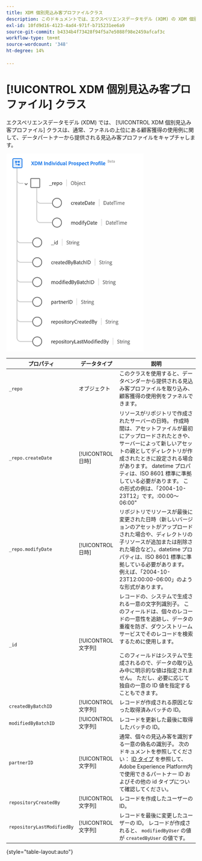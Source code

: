 ```yaml
---
title: XDM 個別見込み客プロファイルクラス
description: このドキュメントでは、エクスペリエンスデータモデル (XDM) の XDM 個別見込み客プロファイルクラスの概要を説明します。
exl-id: 10fd9d16-4123-4ad4-971f-b715231ee6a9
source-git-commit: b4334b4f73428f94f5a7e5088f98e2459afcaf3c
workflow-type: tm+mt
source-wordcount: '348'
ht-degree: 14%

---
```


# [!UICONTROL XDM 個別見込み客プロファイル] クラス

エクスペリエンスデータモデル (XDM) では、 [!UICONTROL XDM 個別見込み客プロファイル] クラスは、通常、ファネルの上位にある顧客獲得の使用例に関して、データパートナーから提供される見込み客プロファイルをキャプチャします。

![XDM Prospect クラスのスキーマ図。](../images/classes/individual-prospect-profile.png)

| プロパティ | データタイプ | 説明 |
| --- | --- | --- |
| `_repo` | オブジェクト | このクラスを使用すると、データベンダーから提供される見込み客プロファイルを取り込み、顧客獲得の使用例をファネルできます。 |
| `_repo.createDate` | [!UICONTROL 日時] | リソースがリポジトリで作成されたサーバーの日時。 作成時間は、アセットファイルが最初にアップロードされたときや、サーバーによって新しいアセットの親としてディレクトリが作成されたときに設定される場合があります。 datetime プロパティは、ISO 8601 標準に準拠している必要があります。 この形式の例は、「2004-10-23T12」です。:00:00～06:00&quot; |
| `_repo.modifyDate` | [!UICONTROL 日時] | リポジトリでリソースが最後に変更された日時（新しいバージョンのアセットがアップロードされた場合や、ディレクトリの子リソースが追加または削除された場合など）。datetime プロパティは、ISO 8601 標準に準拠している必要があります。 例えば、「2004-10-23T12:00:00-06:00」のような形式があります。 |
| `_id` | [!UICONTROL 文字列] | レコードの、システムで生成される一意の文字列識別子。 このフィールドは、個々のレコードの一意性を追跡し、データの重複を防ぎ、ダウンストリームサービスでそのレコードを検索するために使用します。<br><br>このフィールドはシステムで生成されるので、データの取り込み中に明示的な値は指定されません。 ただし、必要に応じて独自の一意の ID 値を指定することもできます。 |
| `createdByBatchID` | [!UICONTROL 文字列] | レコードが作成される原因となった取得済みバッチの ID。 |
| `modifiedByBatchID` | [!UICONTROL 文字列] | レコードを更新した最後に取得したバッチの ID。 |
| `partnerID` | [!UICONTROL 文字列] | 通常、個々の見込み客を識別する一意の偽名の識別子。 次のドキュメントを参照してください： [ID タイプ](../../identity-service/namespaces.md#identity-type) を参照して、Adobe Experience Platform内で使用できるパートナー ID およびその他の id タイプについて確認してください。 |
| `repositoryCreatedBy` | [!UICONTROL 文字列] | レコードを作成したユーザーの ID。 |
| `repositoryLastModifiedBy` | [!UICONTROL 文字列] | レコードを最後に変更したユーザーの ID。 レコードが作成されると、 `modifiedByUser` の値が `createdByUser` の値です。 |

{style="table-layout:auto"}
